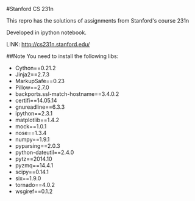 #Stanford CS 231n

This repro has the solutions of assignments from Stanford's course 231n 

Developed in ipython notebook.

LINK: http://cs231n.stanford.edu/

##Note
You need to install the following libs: 

* Cython==0.21.2
* Jinja2==2.7.3
* MarkupSafe==0.23
* Pillow==2.7.0
* backports.ssl-match-hostname==3.4.0.2
* certifi==14.05.14
* gnureadline==6.3.3
* ipython==2.3.1
* matplotlib==1.4.2
* mock==1.0.1
* nose==1.3.4
* numpy==1.9.1
* pyparsing==2.0.3
* python-dateutil==2.4.0
* pytz==2014.10
* pyzmq==14.4.1
* scipy==0.14.1
* six==1.9.0
* tornado==4.0.2
* wsgiref==0.1.2
